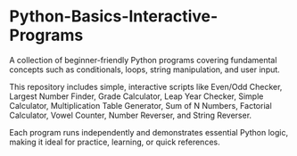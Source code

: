 # Python-Basics-Interactive-Programs
A collection of beginner-friendly Python programs covering fundamental concepts such as conditionals, loops, string manipulation, and user input.

This repository includes simple, interactive scripts like Even/Odd Checker, Largest Number Finder, Grade Calculator, Leap Year Checker, Simple Calculator, Multiplication Table Generator, Sum of N Numbers, Factorial Calculator, Vowel Counter, Number Reverser, and String Reverser.

Each program runs independently and demonstrates essential Python logic, making it ideal for practice, learning, or quick references.
